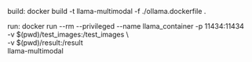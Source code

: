 build: docker build -t llama-multimodal -f ./ollama.dockerfile .

run: docker run --rm --privileged --name llama_container -p 11434:11434 \
    -v $(pwd)/test_images:/test_images \                                                                                     
    -v $(pwd)/result:/result \
    llama-multimodal